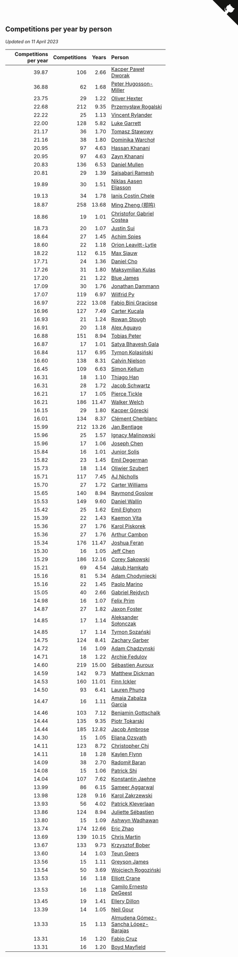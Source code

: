 ## Competitions per year by person

*Updated on 11 April 2023*

| Competitions per year | Competitions | Years | Person |
| ---: | ---: | ---: | :--- |
| 39.87 | 106 | 2.66 | [Kacper Paweł Dworak](https://www.worldcubeassociation.org/persons/2020DWOR01) |
| 36.88 | 62 | 1.68 | [Peter Hugosson-Miller](https://www.worldcubeassociation.org/persons/2021HUGO01) |
| 23.75 | 29 | 1.22 | [Oliver Hexter](https://www.worldcubeassociation.org/persons/2022HEXT01) |
| 22.68 | 212 | 9.35 | [Przemysław Rogalski](https://www.worldcubeassociation.org/persons/2013ROGA02) |
| 22.22 | 25 | 1.13 | [Vincent Rylander](https://www.worldcubeassociation.org/persons/2022RYLA01) |
| 22.00 | 128 | 5.82 | [Luke Garrett](https://www.worldcubeassociation.org/persons/2017GARR05) |
| 21.17 | 36 | 1.70 | [Tomasz Stawowy](https://www.worldcubeassociation.org/persons/2021STAW01) |
| 21.16 | 38 | 1.80 | [Dominika Warchoł](https://www.worldcubeassociation.org/persons/2021WARC01) |
| 20.95 | 97 | 4.63 | [Hassan Khanani](https://www.worldcubeassociation.org/persons/2018KHAN26) |
| 20.95 | 97 | 4.63 | [Zayn Khanani](https://www.worldcubeassociation.org/persons/2018KHAN28) |
| 20.83 | 136 | 6.53 | [Daniel Mullen](https://www.worldcubeassociation.org/persons/2016MULL04) |
| 20.81 | 29 | 1.39 | [Saisabari Ramesh](https://www.worldcubeassociation.org/persons/2021RAME01) |
| 19.89 | 30 | 1.51 | [Niklas Aasen Eliasson](https://www.worldcubeassociation.org/persons/2021ELIA01) |
| 19.13 | 34 | 1.78 | [Ianis Costin Chele](https://www.worldcubeassociation.org/persons/2021CHEL01) |
| 18.87 | 258 | 13.68 | [Ming Zheng (郑鸣)](https://www.worldcubeassociation.org/persons/2009ZHEN11) |
| 18.86 | 19 | 1.01 | [Christofor Gabriel Costea](https://www.worldcubeassociation.org/persons/2022COST03) |
| 18.73 | 20 | 1.07 | [Justin Sui](https://www.worldcubeassociation.org/persons/2022SUIJ01) |
| 18.64 | 27 | 1.45 | [Achim Spies](https://www.worldcubeassociation.org/persons/2021SPIE01) |
| 18.60 | 22 | 1.18 | [Orion Leavitt-Lytle](https://www.worldcubeassociation.org/persons/2022LEAV01) |
| 18.22 | 112 | 6.15 | [Max Siauw](https://www.worldcubeassociation.org/persons/2017SIAU02) |
| 17.71 | 24 | 1.36 | [Daniel Cho](https://www.worldcubeassociation.org/persons/2021CHOD01) |
| 17.26 | 31 | 1.80 | [Maksymilian Kulas](https://www.worldcubeassociation.org/persons/2021KULA02) |
| 17.20 | 21 | 1.22 | [Blue James](https://www.worldcubeassociation.org/persons/2022JAME01) |
| 17.09 | 30 | 1.76 | [Jonathan Dammann](https://www.worldcubeassociation.org/persons/2021DAMM01) |
| 17.07 | 119 | 6.97 | [Wilfrid Py](https://www.worldcubeassociation.org/persons/2016PYWI01) |
| 16.97 | 222 | 13.08 | [Fabio Bini Graciose](https://www.worldcubeassociation.org/persons/2010GRAC02) |
| 16.96 | 127 | 7.49 | [Carter Kucala](https://www.worldcubeassociation.org/persons/2015KUCA01) |
| 16.93 | 21 | 1.24 | [Rowan Stough](https://www.worldcubeassociation.org/persons/2022STOU01) |
| 16.91 | 20 | 1.18 | [Alex Aguayo](https://www.worldcubeassociation.org/persons/2022AGUA01) |
| 16.88 | 151 | 8.94 | [Tobias Peter](https://www.worldcubeassociation.org/persons/2014PETE03) |
| 16.87 | 17 | 1.01 | [Satya Bhavesh Gala](https://www.worldcubeassociation.org/persons/2022GALA03) |
| 16.84 | 117 | 6.95 | [Tymon Kolasiński](https://www.worldcubeassociation.org/persons/2016KOLA02) |
| 16.60 | 138 | 8.31 | [Calvin Nielson](https://www.worldcubeassociation.org/persons/2014NIEL03) |
| 16.45 | 109 | 6.63 | [Simon Kellum](https://www.worldcubeassociation.org/persons/2016KELL12) |
| 16.31 | 18 | 1.10 | [Thiago Han](https://www.worldcubeassociation.org/persons/2022HANT01) |
| 16.31 | 28 | 1.72 | [Jacob Schwartz](https://www.worldcubeassociation.org/persons/2021SCHW01) |
| 16.21 | 17 | 1.05 | [Pierce Tickle](https://www.worldcubeassociation.org/persons/2022TICK01) |
| 16.21 | 186 | 11.47 | [Walker Welch](https://www.worldcubeassociation.org/persons/2011WELC01) |
| 16.15 | 29 | 1.80 | [Kacper Górecki](https://www.worldcubeassociation.org/persons/2021GORE01) |
| 16.01 | 134 | 8.37 | [Clément Cherblanc](https://www.worldcubeassociation.org/persons/2014CHER05) |
| 15.99 | 212 | 13.26 | [Jan Bentlage](https://www.worldcubeassociation.org/persons/2010BENT01) |
| 15.96 | 25 | 1.57 | [Ignacy Malinowski](https://www.worldcubeassociation.org/persons/2021MALI02) |
| 15.96 | 17 | 1.06 | [Joseph Chen](https://www.worldcubeassociation.org/persons/2022CHEN16) |
| 15.84 | 16 | 1.01 | [Junior Solis](https://www.worldcubeassociation.org/persons/2022SOLI03) |
| 15.82 | 23 | 1.45 | [Emil Degerman](https://www.worldcubeassociation.org/persons/2021DEGE01) |
| 15.73 | 18 | 1.14 | [Oliwier Szubert](https://www.worldcubeassociation.org/persons/2022SZUB01) |
| 15.71 | 117 | 7.45 | [AJ Nicholls](https://www.worldcubeassociation.org/persons/2015NICH04) |
| 15.70 | 27 | 1.72 | [Carter Williams](https://www.worldcubeassociation.org/persons/2021WILL06) |
| 15.65 | 140 | 8.94 | [Raymond Goslow](https://www.worldcubeassociation.org/persons/2014GOSL01) |
| 15.53 | 149 | 9.60 | [Daniel Wallin](https://www.worldcubeassociation.org/persons/2013WALL03) |
| 15.42 | 25 | 1.62 | [Emil Elghorn](https://www.worldcubeassociation.org/persons/2021ELGH01) |
| 15.39 | 22 | 1.43 | [Kaemon Vita](https://www.worldcubeassociation.org/persons/2021VITA01) |
| 15.36 | 27 | 1.76 | [Karol Piskorek](https://www.worldcubeassociation.org/persons/2021PISK01) |
| 15.36 | 27 | 1.76 | [Arthur Cambon](https://www.worldcubeassociation.org/persons/2021CAMB01) |
| 15.34 | 176 | 11.47 | [Joshua Feran](https://www.worldcubeassociation.org/persons/2011FERA01) |
| 15.30 | 16 | 1.05 | [Jeff Chen](https://www.worldcubeassociation.org/persons/2022CHEN19) |
| 15.29 | 186 | 12.16 | [Corey Sakowski](https://www.worldcubeassociation.org/persons/2011SAKO01) |
| 15.21 | 69 | 4.54 | [Jakub Hamkało](https://www.worldcubeassociation.org/persons/2018HAMK01) |
| 15.16 | 81 | 5.34 | [Adam Chodyniecki](https://www.worldcubeassociation.org/persons/2017CHOD02) |
| 15.16 | 22 | 1.45 | [Paolo Marino](https://www.worldcubeassociation.org/persons/2021MARI04) |
| 15.05 | 40 | 2.66 | [Gabriel Rejdych](https://www.worldcubeassociation.org/persons/2020REJD01) |
| 14.98 | 16 | 1.07 | [Felix Prim](https://www.worldcubeassociation.org/persons/2022PRIM01) |
| 14.87 | 27 | 1.82 | [Jaxon Foster](https://www.worldcubeassociation.org/persons/2021FOST01) |
| 14.85 | 17 | 1.14 | [Aleksander Sołonczak](https://www.worldcubeassociation.org/persons/2022SOLO01) |
| 14.85 | 17 | 1.14 | [Tymon Sozański](https://www.worldcubeassociation.org/persons/2022SOZA01) |
| 14.75 | 124 | 8.41 | [Zachary Garber](https://www.worldcubeassociation.org/persons/2014GARB01) |
| 14.72 | 16 | 1.09 | [Adam Chadzynski](https://www.worldcubeassociation.org/persons/2022CHAD02) |
| 14.71 | 18 | 1.22 | [Archie Fedulov](https://www.worldcubeassociation.org/persons/2022FEDU01) |
| 14.60 | 219 | 15.00 | [Sébastien Auroux](https://www.worldcubeassociation.org/persons/2008AURO01) |
| 14.59 | 142 | 9.73 | [Matthew Dickman](https://www.worldcubeassociation.org/persons/2013DICK01) |
| 14.53 | 160 | 11.01 | [Finn Ickler](https://www.worldcubeassociation.org/persons/2012ICKL01) |
| 14.50 | 93 | 6.41 | [Lauren Phung](https://www.worldcubeassociation.org/persons/2016PHUN02) |
| 14.47 | 16 | 1.11 | [Amaia Zabalza Garcia](https://www.worldcubeassociation.org/persons/2022GARC03) |
| 14.46 | 103 | 7.12 | [Benjamin Gottschalk](https://www.worldcubeassociation.org/persons/2016GOTT01) |
| 14.44 | 135 | 9.35 | [Piotr Tokarski](https://www.worldcubeassociation.org/persons/2013TOKA01) |
| 14.44 | 185 | 12.82 | [Jacob Ambrose](https://www.worldcubeassociation.org/persons/2010AMBR01) |
| 14.30 | 15 | 1.05 | [Eliana Ozsvath](https://www.worldcubeassociation.org/persons/2022OZSV01) |
| 14.11 | 123 | 8.72 | [Christopher Chi](https://www.worldcubeassociation.org/persons/2014CHIC01) |
| 14.11 | 18 | 1.28 | [Kaylen Flynn](https://www.worldcubeassociation.org/persons/2022FLYN01) |
| 14.09 | 38 | 2.70 | [Radomił Baran](https://www.worldcubeassociation.org/persons/2020BARA02) |
| 14.08 | 15 | 1.06 | [Patrick Shi](https://www.worldcubeassociation.org/persons/2022SHIP01) |
| 14.04 | 107 | 7.62 | [Konstantin Jaehne](https://www.worldcubeassociation.org/persons/2015JAEH01) |
| 13.99 | 86 | 6.15 | [Sameer Aggarwal](https://www.worldcubeassociation.org/persons/2017AGGA01) |
| 13.98 | 128 | 9.16 | [Karol Zakrzewski](https://www.worldcubeassociation.org/persons/2014ZAKR01) |
| 13.93 | 56 | 4.02 | [Patrick Kleverlaan](https://www.worldcubeassociation.org/persons/2019KLEV01) |
| 13.86 | 124 | 8.94 | [Juliette Sébastien](https://www.worldcubeassociation.org/persons/2014SEBA01) |
| 13.80 | 15 | 1.09 | [Ashwyn Wadhawan](https://www.worldcubeassociation.org/persons/2022WADH02) |
| 13.74 | 174 | 12.66 | [Eric Zhao](https://www.worldcubeassociation.org/persons/2010ZHAO19) |
| 13.69 | 139 | 10.15 | [Chris Martin](https://www.worldcubeassociation.org/persons/2013MART03) |
| 13.67 | 133 | 9.73 | [Krzysztof Bober](https://www.worldcubeassociation.org/persons/2013BOBE01) |
| 13.60 | 14 | 1.03 | [Teun Geers](https://www.worldcubeassociation.org/persons/2022GEER01) |
| 13.56 | 15 | 1.11 | [Greyson James](https://www.worldcubeassociation.org/persons/2022JAME02) |
| 13.54 | 50 | 3.69 | [Wojciech Rogoziński](https://www.worldcubeassociation.org/persons/2019ROGO04) |
| 13.53 | 16 | 1.18 | [Elliott Crane](https://www.worldcubeassociation.org/persons/2022CRAN01) |
| 13.53 | 16 | 1.18 | [Camilo Ernesto DeGeest](https://www.worldcubeassociation.org/persons/2022DEGE01) |
| 13.45 | 19 | 1.41 | [Ellery Dillon](https://www.worldcubeassociation.org/persons/2021DILL03) |
| 13.39 | 14 | 1.05 | [Neil Gour](https://www.worldcubeassociation.org/persons/2022GOUR01) |
| 13.33 | 15 | 1.13 | [Almudena Gómez-Sancha López-Barajas](https://www.worldcubeassociation.org/persons/2022GOME03) |
| 13.31 | 16 | 1.20 | [Fabio Cruz](https://www.worldcubeassociation.org/persons/2022CRUZ01) |
| 13.31 | 16 | 1.20 | [Boyd Mayfield](https://www.worldcubeassociation.org/persons/2022MAYF01) |


<a href="https://github.com/jonatanklosko/wca_statistics" class="github-corner" aria-label="View source on Github"><svg width="80" height="80" viewBox="0 0 250 250" style="fill:#151513; color:#fff; position: absolute; top: 0; border: 0; right: 0;" aria-hidden="true"><path d="M0,0 L115,115 L130,115 L142,142 L250,250 L250,0 Z"></path><path d="M128.3,109.0 C113.8,99.7 119.0,89.6 119.0,89.6 C122.0,82.7 120.5,78.6 120.5,78.6 C119.2,72.0 123.4,76.3 123.4,76.3 C127.3,80.9 125.5,87.3 125.5,87.3 C122.9,97.6 130.6,101.9 134.4,103.2" fill="currentColor" style="transform-origin: 130px 106px;" class="octo-arm"></path><path d="M115.0,115.0 C114.9,115.1 118.7,116.5 119.8,115.4 L133.7,101.6 C136.9,99.2 139.9,98.4 142.2,98.6 C133.8,88.0 127.5,74.4 143.8,58.0 C148.5,53.4 154.0,51.2 159.7,51.0 C160.3,49.4 163.2,43.6 171.4,40.1 C171.4,40.1 176.1,42.5 178.8,56.2 C183.1,58.6 187.2,61.8 190.9,65.4 C194.5,69.0 197.7,73.2 200.1,77.6 C213.8,80.2 216.3,84.9 216.3,84.9 C212.7,93.1 206.9,96.0 205.4,96.6 C205.1,102.4 203.0,107.8 198.3,112.5 C181.9,128.9 168.3,122.5 157.7,114.1 C157.9,116.9 156.7,120.9 152.7,124.9 L141.0,136.5 C139.8,137.7 141.6,141.9 141.8,141.8 Z" fill="currentColor" class="octo-body"></path></svg></a><style>.github-corner:hover .octo-arm{animation:octocat-wave 560ms ease-in-out}@keyframes octocat-wave{0%,100%{transform:rotate(0)}20%,60%{transform:rotate(-25deg)}40%,80%{transform:rotate(10deg)}}@media (max-width:500px){.github-corner:hover .octo-arm{animation:none}.github-corner .octo-arm{animation:octocat-wave 560ms ease-in-out}}</style>
